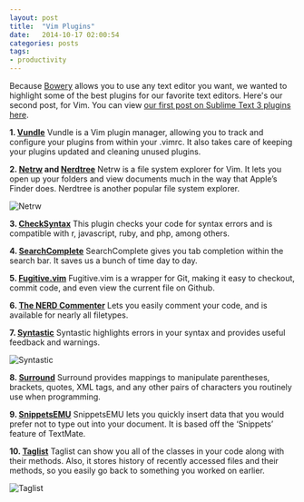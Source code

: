 ```yaml
---
layout: post
title:  "Vim Plugins"
date:   2014-10-17 02:00:54
categories: posts
tags: 
- productivity 
---
```

Because [Bowery](http://bowery.io) allows you to use any text editor you want, we wanted to highlight some of the best plugins for our favorite text editors. Here's our second post, for Vim. You can view [our first post on Sublime Text 3 plugins here](http://bowery.io/blog/posts/2014/10/09/useful-plugins-sublime.html).

**1. [Vundle](https://github.com/gmarik/Vundle.vim)** Vundle is a Vim plugin manager, allowing you to track and configure your plugins from within your .vimrc. It also takes care of keeping your plugins updated and cleaning unused plugins.

**2. [Netrw](http://www.vim.org/scripts/script.php?script_id=1075) and [Nerdtree](https://github.com/scrooloose/nerdtree)** Netrw is a file system explorer for Vim. It lets you open up your folders and view documents much in the way that Apple’s Finder does. Nerdtree is another popular file system explorer.

![Netrw](https://d262ilb51hltx0.cloudfront.net/max/1600/1*RqPRB6aetMvZgiAwDFuMAw.png)

**3. [CheckSyntax](https://github.com/tomtom/checksyntax_vim)** This plugin checks your code for syntax errors and is compatible with r, javascript, ruby, and php, among others.

**4. [SearchComplete](http://www.vim.org/scripts/script.php?script_id=474)** SearchComplete gives you tab completion within the search bar. It saves us a bunch of time day to day.

**5. [Fugitive.vim](https://github.com/tpope/vim-fugitive)**
Fugitive.vim is a wrapper for Git, making it easy to checkout, commit code, and even view the current file on Github.

**6. [The NERD Commenter](http://www.vim.org/scripts/script.php?script_id=1218)** Lets you easily comment your code, and is available for nearly all filetypes. 

**7. [Syntastic](https://github.com/scrooloose/syntastic)** Syntastic highlights errors in your syntax and provides useful feedback and warnings. 

![Syntastic](https://d262ilb51hltx0.cloudfront.net/max/1600/1*MutPzvQUJ5n2-qCTrnr0Ag.png)

**8. [Surround](https://github.com/tpope/vim-surround)** Surround provides mappings to manipulate parentheses, brackets, quotes, XML tags, and any other pairs of characters you routinely use when programming.

**9. [SnippetsEMU](https://github.com/vim-scripts/snippetsEmu)** SnippetsEMU lets you quickly insert data that you would prefer not to type out into your document. It is based off the ‘Snippets’ feature of TextMate. 

**10. [Taglist](https://github.com/vim-scripts/taglist.vim)** Taglist can show you all of the classes in your code along with their methods. Also, it stores history of recently accessed files and their methods, so you easily go back to something you worked on earlier.

![Taglist](https://d262ilb51hltx0.cloudfront.net/max/1600/1*kwk-0EmVcMkJRmODC6Kuzw.png)
